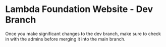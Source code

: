 # Lambda Foundation Website - Dev Branch

Once you make significant changes to the dev branch, make sure to check in with the admins before merging it into the main branch.
